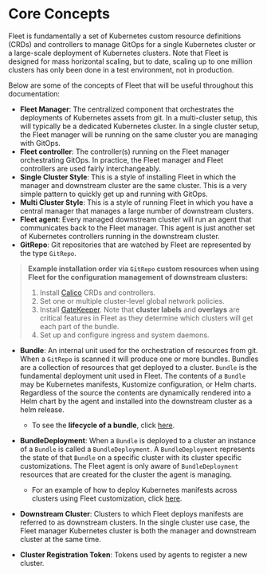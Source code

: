 # Core Concepts

Fleet is fundamentally a set of Kubernetes custom resource definitions (CRDs) and controllers
to manage GitOps for a single Kubernetes cluster or a large-scale deployment of Kubernetes clusters. 
Note that Fleet is designed for mass horizontal scaling, but to date, scaling up to one million clusters has only been done in a test environment, not in production.

Below are some of the concepts of Fleet that will be useful throughout this documentation:

* **Fleet Manager**: The centralized component that orchestrates the deployments of Kubernetes assets
    from git. In a multi-cluster setup, this will typically be a dedicated Kubernetes cluster. In a
    single cluster setup, the Fleet manager will be running on the same cluster you are managing with GitOps.
* **Fleet controller**: The controller(s) running on the Fleet manager orchestrating GitOps. In practice,
    the Fleet manager and Fleet controllers are used fairly interchangeably.
* **Single Cluster Style**: This is a style of installing Fleet in which the manager and downstream cluster are the
    same cluster.  This is a very simple pattern to quickly get up and running with GitOps.
* **Multi Cluster Style**: This is a style of running Fleet in which you have a central manager that manages a large
    number of downstream clusters.
* **Fleet agent**: Every managed downstream cluster will run an agent that communicates back to the Fleet manager.
    This agent is just another set of Kubernetes controllers running in the downstream cluster.
* **GitRepo**: Git repositories that are watched by Fleet are represented by the type `GitRepo`.

>**Example installation order via `GitRepo` custom resources when using Fleet for the configuration management of downstream clusters:**
>
> 1. Install [Calico](https://github.com/projectcalico/calico) CRDs and controllers.
> 2. Set one or multiple cluster-level global network policies.
> 3. Install [GateKeeper](https://github.com/open-policy-agent/gatekeeper). Note that **cluster labels** and **overlays** are critical features in Fleet as they determine which clusters will get each part of the bundle.
> 4. Set up and configure ingress and system daemons.

* **Bundle**: An internal unit used for the orchestration of resources from git.
    When a `GitRepo` is scanned it will produce one or more bundles. Bundles are a collection of
    resources that get deployed to a cluster. `Bundle` is the fundamental deployment unit used in Fleet. The
    contents of a `Bundle` may be Kubernetes manifests, Kustomize configuration, or Helm charts.
    Regardless of the source the contents are dynamically rendered into a Helm chart by the agent
    and installed into the downstream cluster as a helm release.

    - To see the **lifecycle of a bundle**, click [here](./examples.md#lifecycle-of-a-fleet-bundle).

* **BundleDeployment**: When a `Bundle` is deployed to a cluster an instance of a `Bundle` is called a `BundleDeployment`.
    A `BundleDeployment` represents the state of that `Bundle` on a specific cluster with its cluster specific
    customizations. The Fleet agent is only aware of `BundleDeployment` resources that are created for 
    the cluster the agent is managing.

    - For an example of how to deploy Kubernetes manifests across clusters using Fleet customization, click [here](./examples.md#deploy-kubernetes-manifests-across-clusters-with-customization).

* **Downstream Cluster**: Clusters to which Fleet deploys manifests are referred to as downstream clusters. In the single cluster use case, the Fleet manager Kubernetes cluster is both the manager and downstream cluster at the same time.
* **Cluster Registration Token**: Tokens used by agents to register a new cluster.